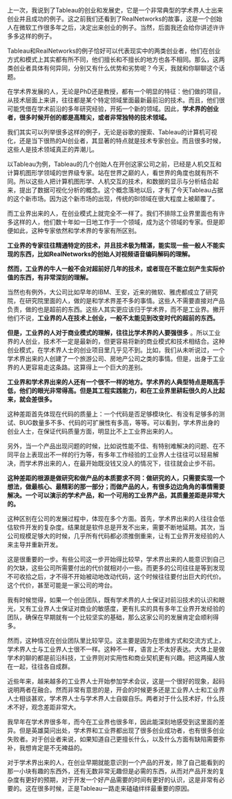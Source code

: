 上一次，我说到了Tableau的创业和发展史，它是一个非常典型的学术界人士出来创业并且成功的例子。这之前我们还看到了RealNetworks的故事，这是一个创始人在微软工作很多年之后，决定出来创业的例子。当然，后面我还会给你讲述许许多多这样的例子。

Tableau和RealNetworks的例子恰好可以代表现实中的两类创业者，他们在创业方式和模式上其实都有所不同，他们擅长和不擅长的地方也各不相同。那么，这两类创业者具体有何异同，分别又有什么优势和劣势呢？今天，我就和你聊聊这个话题。

在学术界发展的人，无论是PhD还是教授，都有一个明显的特征：他们做的项目，从技术层面上来讲，往往都是某个特定领域里面最新最前沿的技术。而且，他们很可能凭借在学术前沿的多年研究经验，开拓一个新的领域。因此，**学术界的创业者，很多时候开创的都是高精尖，或者非常独特的技术领域。** 

我们其实可以列举很多这样的例子，无论是谷歌的搜索、Tableau的计算机可视化，还是当下很热的AI创业者，其显著的特点就是技术专家创业。而且很多时候，这些人是技术领域真正的弄潮儿。

以Tableau为例，Tableau的几个创始人在开创这家公司之前，已经是人机交互和计算机图形学领域的世界级专家。站在世界之巅的人，看世界的角度也就有所不同。所以这些人把计算机图形学、人机交互的技术，和数据的显示与分析结合起来，提出了数据可视化分析的概念。这个概念落地以后，才有了今天Tableau占据的这个新市场。因为这个新市场的出现，传统的BI领域在很大程度上被颠覆了。

而工业界出来的人，在创业模式上就完全不一样了。我们不排除工业界里面也有许多这样的人，他们数十年如一日地工作于一个领域，成为这个领域的专家。但是即便如此，这种专家依然和学术界的专家有所区别。

**工业界的专家往往精通特定的技术，并且技术极为精湛，能实现一些一般人不能实现的东西，比如RealNetworks的创始人对视频语音编码解码的理解。** 

**然而，工业界的牛人一般不会对超前好几年的技术，或者现在不能立刻产生实际价值的东西，有非常深刻的理解。** 

当然也有例外，大公司比如早年的IBM、王安，近来的微软、雅虎都成立了研究院，在研究院里面的人，做的是和学术界差不多的事情。这些人不需要直接对产品负责，做的也是超前的东西。这些人其实更应该归于学术界，而不是工业界。撇开他们不说，**工业界的人在技术上创业，一般不太能见到改变时代的超前的东西。** 

**但是，工业界的人对于商业模式的理解，往往比学术界的人要强很多** 。所以工业界的人创业，技术不一定是最新的，但更容易将新的商业模式和技术相结合。这种创业模式，在学术界人士的创业项目里几乎见不到。比如，我们从未听说过，一个学术界出来的人创建了一个旅游公司、房地产公司之类的事情。但是，出身于工业界的人更容易走这条路。这算得上一个巨大的差别。

**工业界和学术界出来的人还有一个很不一样的地方。学术界的人典型特点是眼高手低，他们的眼光非常得高。但是其工程实践能力，和在工业界里耕耘很久的人比起来，就会差很多。** 

这种差距首先体现在代码的质量上：一个代码是否足够模块化、有没有足够多的测试、BUG数量多不多、代码的可扩展性有多高，等等。可以看到，学术界出身的创业人士，在保证代码质量方面，明显比不上工业界出来的人。

另外，当一个产品出现问题的时候，比如说性能不佳、有特别难解决的问题、在不同平台上表现出不一样的行为等，有多年工作经验的工业界人士往往可以轻易解决，而学术界出来的人，在最开始既没钱又没人的情况下，往往就会止步不前。

**这种差距的根源是做研究和做产品的本质要求不同：做研究的人，只需要实现一个想法，做最核心、最精彩的那一部分；而做产品的人，有很多边边角角的事情需要解决。一个可以演示的学术产品，和一个可用的工业界产品，其质量差距是非常大的。** 

这种区别在公司的发展过程中，体现在多个方面。首先，学术界出来的人往往会低估软件开发的复杂度。结果就是软件总是开发不出来，需要不断地延期。其次，当公司规模足够大的时候，几乎所有代码都必须推倒重来，让有工业界开发经验的人来主导并重新开发。

这是很重要的一步。有些公司这一步开始得比较早，学术界出来的人能意识到自己的欠缺，这些公司所需要付出的代价就相对小一些。而更多的公司往往是等到发现不可收拾之后，才不得不开始被动地改动代码，这个时候往往要付出巨大的代价。这个代价，甚至可能是一家公司的垮台。

我有时候觉得，如果一个创业团队，既有学术界的人士保证对前沿技术的认识和眼光，又有工业界人士保证对商业的敏感度，更有扎实的具有多年工业界开发经验的团队，确保在早期就有一个比较坚实的基础，那么这家公司的发展肯定会顺利得多。

然而，这种情况在创业团队里比较罕见。这主要是因为在思维方式和交流方式上，学术界人士与工业界人士很不一样。这种不一样，语言上不太好表达。大体上是做学术的聊的都是前沿科技，工业界则对实用性和商业契机更有兴趣。把这两撮人放在一起，往往各自成群。

近些年来，越来越多的工业界人士开始参加学术会议，这是一个很好的现象，起码说明两者在融合。然而非常有意思的是，开会的时候更多还是工业界人士和工业界人士相谈甚欢，学术界人士与学术界人士自娱自乐。两者对于什么技术好，什么技术不好，观念差距非常大。

我早年在学术界很多年，而今在工业界也很多年，因此能深刻地感受到这里面的差异。但是英雄莫问出处，学术界和工业界都出现了很多创业成功者，也有很多创业失败者。对于创业者来说，如果知道自己更擅长什么，以及什么方面有缺陷需要弥补，我想肯定是不无裨益的。

对于学术界出来的人，在创业早期就能意识到一个产品的开发，除了自己能看到的那一小块有趣的东西外，还有无数非常无趣但是必需的东西，从而对产品开发的复杂度有更好的预期，对于开发一个好产品需要的时间有更好的认识，这是非常有必要的。这在很多时候，正是Tableau一路走来磕磕绊绊最重要的原因。

